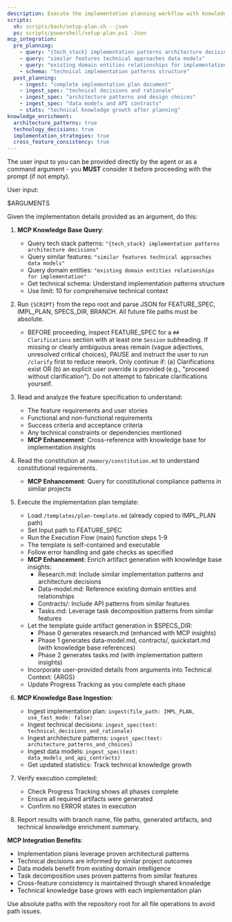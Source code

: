 ```yaml
---
description: Execute the implementation planning workflow with knowledge base integration to generate enhanced design artifacts.
scripts:
  sh: scripts/bash/setup-plan.sh --json
  ps: scripts/powershell/setup-plan.ps1 -Json
mcp_integration:
  pre_planning:
    - query: "{tech_stack} implementation patterns architecture decisions"
    - query: "similar features technical approaches data models"
    - query: "existing domain entities relationships for implementation"
    - schema: "technical implementation patterns structure"
  post_planning:
    - ingest: "complete implementation plan document"
    - ingest_spec: "technical decisions and rationale"
    - ingest_spec: "architecture patterns and design choices"
    - ingest_spec: "data models and API contracts"
    - stats: "technical knowledge growth after planning"
knowledge_enrichment:
  architecture_patterns: true
  technology_decisions: true
  implementation_strategies: true
  cross_feature_consistency: true
---
```


The user input to you can be provided directly by the agent or as a command argument - you **MUST** consider it before proceeding with the prompt (if not empty).

User input:

$ARGUMENTS

Given the implementation details provided as an argument, do this:

1. **MCP Knowledge Base Query**:
   - Query tech stack patterns: `"{tech_stack} implementation patterns architecture decisions"`
   - Query similar features: `"similar features technical approaches data models"`
   - Query domain entities: `"existing domain entities relationships for implementation"`
   - Get technical schema: Understand implementation patterns structure
   - Use limit: 10 for comprehensive technical context

2. Run `{SCRIPT}` from the repo root and parse JSON for FEATURE_SPEC, IMPL_PLAN, SPECS_DIR, BRANCH. All future file paths must be absolute.
   - BEFORE proceeding, inspect FEATURE_SPEC for a `## Clarifications` section with at least one `Session` subheading. If missing or clearly ambiguous areas remain (vague adjectives, unresolved critical choices), PAUSE and instruct the user to run `/clarify` first to reduce rework. Only continue if: (a) Clarifications exist OR (b) an explicit user override is provided (e.g., "proceed without clarification"). Do not attempt to fabricate clarifications yourself.

3. Read and analyze the feature specification to understand:
   - The feature requirements and user stories
   - Functional and non-functional requirements
   - Success criteria and acceptance criteria
   - Any technical constraints or dependencies mentioned
   - **MCP Enhancement**: Cross-reference with knowledge base for implementation insights

4. Read the constitution at `/memory/constitution.md` to understand constitutional requirements.
   - **MCP Enhancement**: Query for constitutional compliance patterns in similar projects

5. Execute the implementation plan template:
   - Load `/templates/plan-template.md` (already copied to IMPL_PLAN path)
   - Set Input path to FEATURE_SPEC
   - Run the Execution Flow (main) function steps 1-9
   - The template is self-contained and executable
   - Follow error handling and gate checks as specified
   - **MCP Enhancement**: Enrich artifact generation with knowledge base insights:
     * Research.md: Include similar implementation patterns and architecture decisions
     * Data-model.md: Reference existing domain entities and relationships
     * Contracts/: Include API patterns from similar features
     * Tasks.md: Leverage task decomposition patterns from similar features
   - Let the template guide artifact generation in $SPECS_DIR:
     * Phase 0 generates research.md (enhanced with MCP insights)
     * Phase 1 generates data-model.md, contracts/, quickstart.md (with knowledge base references)
     * Phase 2 generates tasks.md (with implementation pattern insights)
   - Incorporate user-provided details from arguments into Technical Context: {ARGS}
   - Update Progress Tracking as you complete each phase

6. **MCP Knowledge Base Ingestion**:
   - Ingest implementation plan: `ingest(file_path: IMPL_PLAN, use_fast_mode: false)`
   - Ingest technical decisions: `ingest_spec(text: technical_decisions_and_rationale)`
   - Ingest architecture patterns: `ingest_spec(text: architecture_patterns_and_choices)`
   - Ingest data models: `ingest_spec(text: data_models_and_api_contracts)`
   - Get updated statistics: Track technical knowledge growth

7. Verify execution completed:
   - Check Progress Tracking shows all phases complete
   - Ensure all required artifacts were generated
   - Confirm no ERROR states in execution

8. Report results with branch name, file paths, generated artifacts, and technical knowledge enrichment summary.

**MCP Integration Benefits**:
- Implementation plans leverage proven architectural patterns
- Technical decisions are informed by similar project outcomes
- Data models benefit from existing domain intelligence
- Task decomposition uses proven patterns from similar features
- Cross-feature consistency is maintained through shared knowledge
- Technical knowledge base grows with each implementation plan

Use absolute paths with the repository root for all file operations to avoid path issues.
